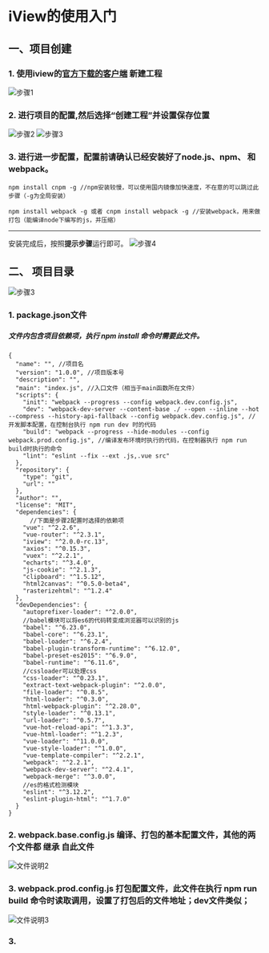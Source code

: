 # iView的使用入门
## 一、项目创建
### 1. 使用iview的[官方下载的客户端](https://www.iviewui.com/cli) **新建工程**
![步骤1](./步骤截图/官方1.png)

### 2. 进行项目的配置,然后选择“**创建工程**”并设置保存位置

![步骤2](./步骤截图/官方2.png)
![步骤3](./步骤截图/官方3.png)

### 3. 进行进一步配置，配置前请确认已经安装好了**node.js**、**npm**、 和 **webpack**。

    npm install cnpm -g //npm安装较慢，可以使用国内镜像加快速度，不在意的可以跳过此步骤（-g为全局安装）

    npm install webpack -g 或者 cnpm install webpack -g //安装webpack，用来做打包（能编译node下编写的js，并压缩）

----
安装完成后，按照**提示步骤**运行即可。
![步骤4](./步骤截图/官方4.png)
## 二、 项目目录
![步骤3](./步骤截图/文件说明1.png)

### 1. package.json文件
##### 文件内包含项目依赖项，执行 npm install 命令时需要此文件。
```
{
  "name": "", //项目名
  "version": "1.0.0", //项目版本号
  "description": "",
  "main": "index.js", //入口文件（相当于main函数所在文件）
  "scripts": {
    "init": "webpack --progress --config webpack.dev.config.js",
    "dev": "webpack-dev-server --content-base ./ --open --inline --hot --compress --history-api-fallback --config webpack.dev.config.js", //开发脚本配置，在控制台执行 npm run dev 时的代码
    "build": "webpack --progress --hide-modules --config webpack.prod.config.js", //编译发布环境时执行的代码，在控制器执行 npm run build时执行的命令
    "lint": "eslint --fix --ext .js,.vue src"
  },
  "repository": {
    "type": "git",
    "url": ""
  },
  "author": "",
  "license": "MIT",
  "dependencies": {
      //下面是步骤2配置时选择的依赖项
    "vue": "^2.2.6",
    "vue-router": "^2.3.1",
    "iview": "^2.0.0-rc.13",
    "axios": "^0.15.3",
    "vuex": "^2.2.1",
    "echarts": "^3.4.0",
    "js-cookie": "^2.1.3",
    "clipboard": "^1.5.12",
    "html2canvas": "^0.5.0-beta4",
    "rasterizehtml": "^1.2.4"
  },
  "devDependencies": {
    "autoprefixer-loader": "^2.0.0",
    //babel模块可以将es6的代码转变成浏览器可以识别的js
    "babel": "^6.23.0",
    "babel-core": "^6.23.1",
    "babel-loader": "^6.2.4",
    "babel-plugin-transform-runtime": "^6.12.0",
    "babel-preset-es2015": "^6.9.0",
    "babel-runtime": "^6.11.6",
    //cssloader可以处理css
    "css-loader": "^0.23.1",
    "extract-text-webpack-plugin": "^2.0.0",
    "file-loader": "^0.8.5",
    "html-loader": "^0.3.0",
    "html-webpack-plugin": "^2.28.0",
    "style-loader": "^0.13.1",
    "url-loader": "^0.5.7",
    "vue-hot-reload-api": "^1.3.3",
    "vue-html-loader": "^1.2.3",
    "vue-loader": "^11.0.0",
    "vue-style-loader": "^1.0.0",
    "vue-template-compiler": "^2.2.1",
    "webpack": "^2.2.1",
    "webpack-dev-server": "^2.4.1",
    "webpack-merge": "^3.0.0",
    //es的格式检测模块
    "eslint": "^3.12.2",
    "eslint-plugin-html": "^1.7.0"
  }
}
```
### 2. webpack.base.config.js 编译、打包的基本配置文件，其他的两个文件都 **继承** 自此文件
![文件说明2](./步骤截图/文件说明2.png)

### 3. webpack.prod.config.js 打包配置文件，此文件在执行 npm run build 命令时读取调用，设置了打包后的文件地址；dev文件类似；
![文件说明3](./步骤截图/文件说明3.png)

### 3.